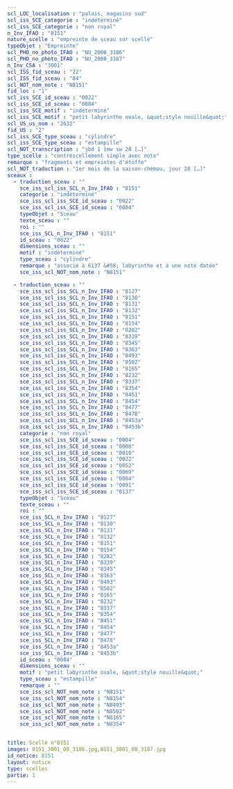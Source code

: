 ```yaml
---
scl_LOC_localisation : "palais, magasins sud"
scl_iss_SCE_categorie : "indéterminé"
scl_iss_SCE_categorie : "non royal"
n_Inv_IFAO : "8151"
nature_scelle : "empreinte de sceau sur scellé"
typeObjet : "Empreinte"
scl_PHO_no_photo_IFAO : "NU_2008_3186"
scl_PHO_no_photo_IFAO : "NU_2008_3187"
n_Inv_CSA : "3001"
scl_ISS_fid_sceau : "22"
scl_ISS_fid_sceau : "84"
scl_NOT_nom_note : "N8151"
fid_loc : "1"
scl_iss_SCE_id_sceau : "0022"
scl_iss_SCE_id_sceau : "0084"
scl_iss_SCE_motif : "indéterminé"
scl_iss_SCE_motif : "petit labyrinthe ovale, &quot;style nouille&quot;"
scl_US_us_nom : "2632"
fid_US : "2"
scl_iss_SCE_type_sceau : "cylindre"
scl_iss_SCE_type_sceau : "estampille"
scl_NOT_transcription : "ȝbd 1 šmw sw 28 […]"
type_scelle : "contrescellement simple avec note"
remarque : "fragments et empreintes d'étoffe"
scl_NOT_traduction : "1er mois de la saison-chémou, jour 28 […]"
sceaux :
  - traduction_sceau : ""
    sce_iss_scl_iss_SCL_n_Inv_IFAO : "8151"
    categorie : "indéterminé"
    sce_iss_scl_iss_SCE_id_sceau : "0022"
    sce_iss_scl_iss_SCE_id_sceau : "0084"
    typeObjet : "Sceau"
    texte_sceau : ""
    roi : ""
    sce_iss_SCL_n_Inv_IFAO : "8151"
    id_sceau : "0022"
    dimensions_sceau : ""
    motif : "indéterminé"
    type_sceau : "cylindre"
    remarque : "associé à 6137 &#58; labyrinthe et à une note datée"
    sce_iss_scl_NOT_nom_note : "N8151"

  - traduction_sceau : ""
    sce_iss_scl_iss_SCL_n_Inv_IFAO : "8127"
    sce_iss_scl_iss_SCL_n_Inv_IFAO : "8130"
    sce_iss_scl_iss_SCL_n_Inv_IFAO : "8131"
    sce_iss_scl_iss_SCL_n_Inv_IFAO : "8132"
    sce_iss_scl_iss_SCL_n_Inv_IFAO : "8151"
    sce_iss_scl_iss_SCL_n_Inv_IFAO : "8154"
    sce_iss_scl_iss_SCL_n_Inv_IFAO : "8282"
    sce_iss_scl_iss_SCL_n_Inv_IFAO : "8339"
    sce_iss_scl_iss_SCL_n_Inv_IFAO : "8345"
    sce_iss_scl_iss_SCL_n_Inv_IFAO : "8363"
    sce_iss_scl_iss_SCL_n_Inv_IFAO : "8493"
    sce_iss_scl_iss_SCL_n_Inv_IFAO : "8502"
    sce_iss_scl_iss_SCL_n_Inv_IFAO : "8165"
    sce_iss_scl_iss_SCL_n_Inv_IFAO : "8232"
    sce_iss_scl_iss_SCL_n_Inv_IFAO : "8337"
    sce_iss_scl_iss_SCL_n_Inv_IFAO : "8354"
    sce_iss_scl_iss_SCL_n_Inv_IFAO : "8451"
    sce_iss_scl_iss_SCL_n_Inv_IFAO : "8454"
    sce_iss_scl_iss_SCL_n_Inv_IFAO : "8477"
    sce_iss_scl_iss_SCL_n_Inv_IFAO : "8478"
    sce_iss_scl_iss_SCL_n_Inv_IFAO : "8453a"
    sce_iss_scl_iss_SCL_n_Inv_IFAO : "8453b"
    categorie : "non royal"
    sce_iss_scl_iss_SCE_id_sceau : "0004"
    sce_iss_scl_iss_SCE_id_sceau : "0008"
    sce_iss_scl_iss_SCE_id_sceau : "0010"
    sce_iss_scl_iss_SCE_id_sceau : "0022"
    sce_iss_scl_iss_SCE_id_sceau : "0052"
    sce_iss_scl_iss_SCE_id_sceau : "0069"
    sce_iss_scl_iss_SCE_id_sceau : "0084"
    sce_iss_scl_iss_SCE_id_sceau : "0091"
    sce_iss_scl_iss_SCE_id_sceau : "0137"
    typeObjet : "Sceau"
    texte_sceau : ""
    roi : ""
    sce_iss_SCL_n_Inv_IFAO : "8127"
    sce_iss_SCL_n_Inv_IFAO : "8130"
    sce_iss_SCL_n_Inv_IFAO : "8131"
    sce_iss_SCL_n_Inv_IFAO : "8132"
    sce_iss_SCL_n_Inv_IFAO : "8151"
    sce_iss_SCL_n_Inv_IFAO : "8154"
    sce_iss_SCL_n_Inv_IFAO : "8282"
    sce_iss_SCL_n_Inv_IFAO : "8339"
    sce_iss_SCL_n_Inv_IFAO : "8345"
    sce_iss_SCL_n_Inv_IFAO : "8363"
    sce_iss_SCL_n_Inv_IFAO : "8493"
    sce_iss_SCL_n_Inv_IFAO : "8502"
    sce_iss_SCL_n_Inv_IFAO : "8165"
    sce_iss_SCL_n_Inv_IFAO : "8232"
    sce_iss_SCL_n_Inv_IFAO : "8337"
    sce_iss_SCL_n_Inv_IFAO : "8354"
    sce_iss_SCL_n_Inv_IFAO : "8451"
    sce_iss_SCL_n_Inv_IFAO : "8454"
    sce_iss_SCL_n_Inv_IFAO : "8477"
    sce_iss_SCL_n_Inv_IFAO : "8478"
    sce_iss_SCL_n_Inv_IFAO : "8453a"
    sce_iss_SCL_n_Inv_IFAO : "8453b"
    id_sceau : "0084"
    dimensions_sceau : ""
    motif : "petit labyrinthe ovale, &quot;style nouille&quot;"
    type_sceau : "estampille"
    remarque : ""
    sce_iss_scl_NOT_nom_note : "N8151"
    sce_iss_scl_NOT_nom_note : "N8154"
    sce_iss_scl_NOT_nom_note : "N8493"
    sce_iss_scl_NOT_nom_note : "N8502"
    sce_iss_scl_NOT_nom_note : "N8165"
    sce_iss_scl_NOT_nom_note : "N8354"


title: Scellé n°8151
images: 8151_3001_08_3186.jpg,8151_3001_08_3187.jpg
id_notice: 8151
layout: notice
type: scelles
partie: 1
---
```

